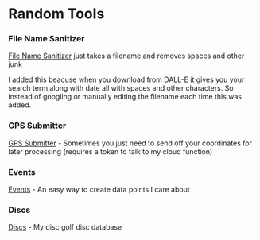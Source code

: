 # Random Tools

### File Name Sanitizer
[File Name Sanitizer](/sanitizer) just takes a filename and removes spaces and other junk

I added this beacuse when you download from DALL-E it gives you your search term along with date all with spaces and other characters. So instead of googling or manually editing the filename each time this was added. 

### GPS Submitter

[GPS Submitter](/gps) - Sometimes you just need to send off your coordinates for later processing (requires a token to talk to my cloud function)

### Events

[Events](/events) - An easy way to create data points I care about

### Discs

[Discs](/discs) - My disc golf disc database
